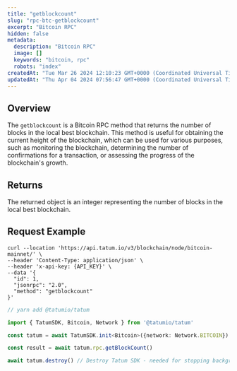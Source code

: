 ```yaml
---
title: "getblockcount"
slug: "rpc-btc-getblockcount"
excerpt: "Bitcoin RPC"
hidden: false
metadata: 
  description: "Bitcoin RPC"
  image: []
  keywords: "bitcoin, rpc"
  robots: "index"
createdAt: "Tue Mar 26 2024 12:10:23 GMT+0000 (Coordinated Universal Time)"
updatedAt: "Thu Apr 04 2024 07:56:47 GMT+0000 (Coordinated Universal Time)"
---
```

## Overview

The `getblockcount` is a Bitcoin RPC method that returns the number of blocks in the local best blockchain. This method is useful for obtaining the current height of the blockchain, which can be used for various purposes, such as monitoring the blockchain, determining the number of confirmations for a transaction, or assessing the progress of the blockchain's growth.

## Returns

The returned object is an integer representing the number of blocks in the local best blockchain.

## Request Example

```curl cURL
curl --location 'https://api.tatum.io/v3/blockchain/node/bitcoin-mainnet/' \
--header 'Content-Type: application/json' \
--header 'x-api-key: {API_KEY}' \
--data '{
  "id": 1,
  "jsonrpc": "2.0",
  "method": "getblockcount"
}'
```
```typescript JS SDK
// yarn add @tatumio/tatum

import { TatumSDK, Bitcoin, Network } from '@tatumio/tatum'

const tatum = await TatumSDK.init<Bitcoin>({network: Network.BITCOIN})

const result = await tatum.rpc.getBlockCount()

await tatum.destroy() // Destroy Tatum SDK - needed for stopping background jobs
```
